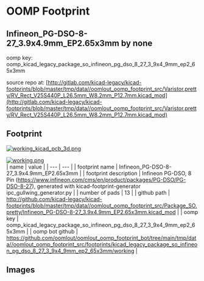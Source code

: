 # OOMP Footprint  
## Infineon_PG-DSO-8-27_3.9x4.9mm_EP2.65x3mm  by none  
  
oomp key: oomp_kicad_legacy_package_so_infineon_pg_dso_8_27_3_9x4_9mm_ep2_65x3mm  
  
source repo at: [http://gitlab.com/kicad-legacy/kicad-footprints/blob/master/tmp/data//oomlout_oomp_footprint_src/Varistor.pretty/RV_Rect_V25S440P_L26.5mm_W8.2mm_P12.7mm.kicad_mod](http://gitlab.com/kicad-legacy/kicad-footprints/blob/master/tmp/data//oomlout_oomp_footprint_src/Varistor.pretty/RV_Rect_V25S440P_L26.5mm_W8.2mm_P12.7mm.kicad_mod)  
## Footprint  
  
[![working_kicad_pcb_3d.png](working_kicad_pcb_3d_600.png)](working_kicad_pcb_3d.png)  
  
[![working.png](working_600.png)](working.png)  
| name | value | 
| --- | --- | 
| footprint name | Infineon_PG-DSO-8-27_3.9x4.9mm_EP2.65x3mm | 
| footprint description | Infineon  PG-DSO, 8 Pin (https://www.infineon.com/cms/en/product/packages/PG-DSO/PG-DSO-8-27), generated with kicad-footprint-generator ipc_gullwing_generator.py | 
| number of pads | 13 | 
| github path | http://github.com/kicad-legacy/kicad-footprints/blob/master/tmp/data//oomlout_oomp_footprint_src/Package_SO.pretty/Infineon_PG-DSO-8-27_3.9x4.9mm_EP2.65x3mm.kicad_mod | 
| oomp key | oomp_kicad_legacy_package_so_infineon_pg_dso_8_27_3_9x4_9mm_ep2_65x3mm | 
| oomp bot github | https://github.com/oomlout/oomlout_oomp_footprint_bot/tree/main/tmp/data//oomlout_oomp_footprint_src/footprints/kicad_legacy_package_so_infineon_pg_dso_8_27_3_9x4_9mm_ep2_65x3mm/working | 
## Images  
